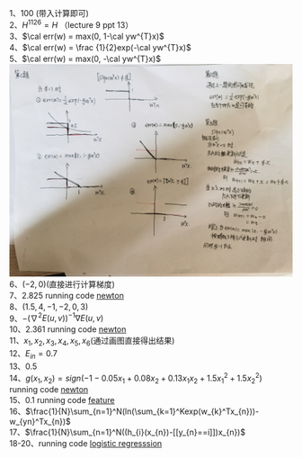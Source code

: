 1、$100$ (带入计算即可)  
2、$H^{1126} = H$ （lecture 9 ppt 13）  
3、$\cal err(w) = max(0, 1-\cal yw^{T}x)$  
4、$\cal err(w) = \frac {1}{2}exp(-\cal yw^{T}x)$  
5、$\cal err(w) = max(0, -\cal yw^{T}x)$  
![image](https://github.com/VJaGG/machine-learning/blob/master/foundations/imgs/answer.jpg)  
6、$(-2, 0)$(直接进行计算梯度)  
7、$2.825$ running code [newton](code/newton.py)  
8、$(1.5, 4, -1, -2, 0, 3)$  
9、$-(\nabla^{2}E(u, v))^{-1}\nabla E(u, v)$  
10、$2.361$ running code [newton](code/newton.py)  
11、$x_{1},x_{2},x_{3},x_{4},x_{5},x_{6}$(通过画图直接得出结果)  
12、$E_{in}=0.7$  
13、$0.5$  
14、$g(x_{1}, x_{2}) = sign(-1-0.05x_{1}+0.08x_{2}+0.13x_{1}x_{2}+1.5x_{1}^{2}+1.5x_{2}^{2})$ running code [newton](code/feature.py)  
15、$0.1$ running code [feature](code/feature.py)  
16、$\frac{1}{N}\sum_{n=1}^N(ln(\sum_{k=1}^Kexp(w_{k}^Tx_{n}))-w_{yn}^Tx_{n})$  
17、$\frac{1}{N}\sum_{n=1}^N((h_{i}(x_{n})-[[y_{n}==i]])x_{n})$  
18-20、running code [logistic regresssion](code/logistic_regression.py)
